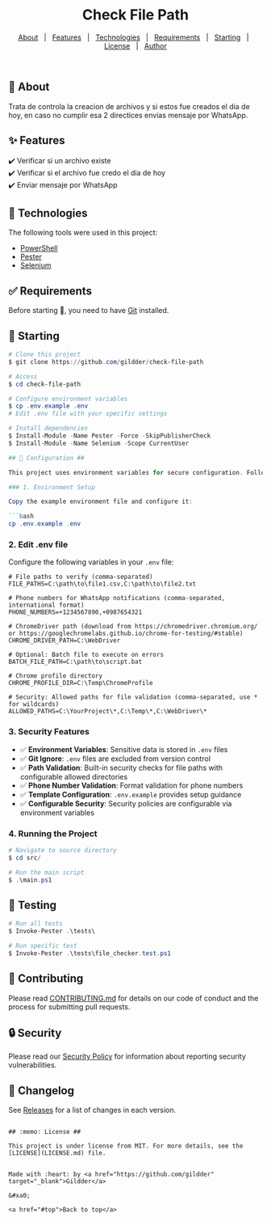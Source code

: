 <h1 align="center">Check File Path</h1>

<!-- <h4 align="center"> 
	🚧  Check File Path 🚀 Under construction...  🚧
</h4> 

<hr> -->

<p align="center">
  <a href="#dart-about">About</a> &#xa0; | &#xa0; 
  <a href="#sparkles-features">Features</a> &#xa0; | &#xa0;
  <a href="#rocket-technologies">Technologies</a> &#xa0; | &#xa0;
  <a href="#white_check_mark-requirements">Requirements</a> &#xa0; | &#xa0;
  <a href="#checkered_flag-starting">Starting</a> &#xa0; | &#xa0;
  <a href="#memo-license">License</a> &#xa0; | &#xa0;
  <a href="https://github.com/gilberet@hotmail.com" target="_blank">Author</a>
</p>

<br>

## :dart: About ##

Trata de controla la creacion de archivos y si estos fue creados el dia de hoy, en caso no cumplir esa 2 directices envias mensaje por WhatsApp.

## :sparkles: Features ##

:heavy_check_mark: Verificar si un archivo existe\
:heavy_check_mark: Verificar si el archivo fue credo el dia de hoy\
:heavy_check_mark: Enviar mensaje por WhatsApp

## :rocket: Technologies ##

The following tools were used in this project:

- [PowerShell](https://www.powershellgallery.com/)
- [Pester](https://pester.dev/)
- [Selenium](https://www.selenium.dev/)

## :white_check_mark: Requirements ##

Before starting :checkered_flag:, you need to have [Git](https://git-scm.com) installed.

## :checkered_flag: Starting ##

```powershell
# Clone this project
$ git clone https://github.com/gildder/check-file-path

# Access
$ cd check-file-path

# Configure environment variables
$ cp .env.example .env
# Edit .env file with your specific settings

# Install dependencies
$ Install-Module -Name Pester -Force -SkipPublisherCheck
$ Install-Module -Name Selenium -Scope CurrentUser

## 🔧 Configuration ##

This project uses environment variables for secure configuration. Follow these steps:

### 1. Environment Setup

Copy the example environment file and configure it:

```bash
cp .env.example .env
```

### 2. Edit .env file

Configure the following variables in your `.env` file:

```env
# File paths to verify (comma-separated)
FILE_PATHS=C:\path\to\file1.csv,C:\path\to\file2.txt

# Phone numbers for WhatsApp notifications (comma-separated, international format)
PHONE_NUMBERS=+1234567890,+0987654321

# ChromeDriver path (download from https://chromedriver.chromium.org/ or https://googlechromelabs.github.io/chrome-for-testing/#stable)
CHROME_DRIVER_PATH=C:\WebDriver

# Optional: Batch file to execute on errors
BATCH_FILE_PATH=C:\path\to\script.bat

# Chrome profile directory
CHROME_PROFILE_DIR=C:\Temp\ChromeProfile

# Security: Allowed paths for file validation (comma-separated, use * for wildcards)
ALLOWED_PATHS=C:\YourProject\*,C:\Temp\*,C:\WebDriver\*
```

### 3. Security Features

- ✅ **Environment Variables**: Sensitive data is stored in `.env` files
- ✅ **Git Ignore**: `.env` files are excluded from version control
- ✅ **Path Validation**: Built-in security checks for file paths with configurable allowed directories
- ✅ **Phone Number Validation**: Format validation for phone numbers
- ✅ **Template Configuration**: `.env.example` provides setup guidance
- ✅ **Configurable Security**: Security policies are configurable via environment variables

### 4. Running the Project

```powershell
# Navigate to source directory
$ cd src/

# Run the main script
$ .\main.ps1
```

## 🧪 Testing ##

```powershell
# Run all tests
$ Invoke-Pester .\tests\

# Run specific test
$ Invoke-Pester .\tests\file_checker.test.ps1
```

## 🤝 Contributing ##

Please read [CONTRIBUTING.md](CONTRIBUTING.md) for details on our code of conduct and the process for submitting pull requests.

## 🔒 Security ##

Please read our [Security Policy](SECURITY.md) for information about reporting security vulnerabilities.

## 📝 Changelog ##

See [Releases](https://github.com/gildder/check-file-path/releases) for a list of changes in each version.

```

## :memo: License ##

This project is under license from MIT. For more details, see the [LICENSE](LICENSE.md) file.


Made with :heart: by <a href="https://github.com/gildder" target="_blank">Gildder</a>

&#xa0;

<a href="#top">Back to top</a>
